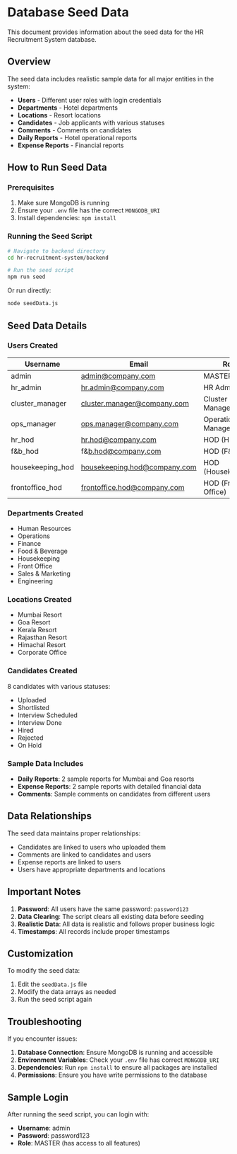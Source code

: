 # Database Seed Data

This document provides information about the seed data for the HR Recruitment System database.

## Overview

The seed data includes realistic sample data for all major entities in the system:

- **Users** - Different user roles with login credentials
- **Departments** - Hotel departments
- **Locations** - Resort locations
- **Candidates** - Job applicants with various statuses
- **Comments** - Comments on candidates
- **Daily Reports** - Hotel operational reports
- **Expense Reports** - Financial reports

## How to Run Seed Data

### Prerequisites
1. Make sure MongoDB is running
2. Ensure your `.env` file has the correct `MONGODB_URI`
3. Install dependencies: `npm install`

### Running the Seed Script

```bash
# Navigate to backend directory
cd hr-recruitment-system/backend

# Run the seed script
npm run seed
```

Or run directly:
```bash
node seedData.js
```

## Seed Data Details

### Users Created

| Username | Email | Role | Password |
|----------|-------|------|----------|
| admin | admin@company.com | MASTER | password123 |
| hr_admin | hr.admin@company.com | HR Admin | password123 |
| cluster_manager | cluster.manager@company.com | Cluster General Manager | password123 |
| ops_manager | ops.manager@company.com | Operational Manager | password123 |
| hr_hod | hr.hod@company.com | HOD (HR) | password123 |
| f&b_hod | f&b.hod@company.com | HOD (F&B) | password123 |
| housekeeping_hod | housekeeping.hod@company.com | HOD (Housekeeping) | password123 |
| frontoffice_hod | frontoffice.hod@company.com | HOD (Front Office) | password123 |

### Departments Created
- Human Resources
- Operations
- Finance
- Food & Beverage
- Housekeeping
- Front Office
- Sales & Marketing
- Engineering

### Locations Created
- Mumbai Resort
- Goa Resort
- Kerala Resort
- Rajasthan Resort
- Himachal Resort
- Corporate Office

### Candidates Created
8 candidates with various statuses:
- Uploaded
- Shortlisted
- Interview Scheduled
- Interview Done
- Hired
- Rejected
- On Hold

### Sample Data Includes
- **Daily Reports**: 2 sample reports for Mumbai and Goa resorts
- **Expense Reports**: 2 sample reports with detailed financial data
- **Comments**: Sample comments on candidates from different users

## Data Relationships

The seed data maintains proper relationships:
- Candidates are linked to users who uploaded them
- Comments are linked to candidates and users
- Expense reports are linked to users
- Users have appropriate departments and locations

## Important Notes

1. **Password**: All users have the same password: `password123`
2. **Data Clearing**: The script clears all existing data before seeding
3. **Realistic Data**: All data is realistic and follows proper business logic
4. **Timestamps**: All records include proper timestamps

## Customization

To modify the seed data:
1. Edit the `seedData.js` file
2. Modify the data arrays as needed
3. Run the seed script again

## Troubleshooting

If you encounter issues:

1. **Database Connection**: Ensure MongoDB is running and accessible
2. **Environment Variables**: Check your `.env` file has correct `MONGODB_URI`
3. **Dependencies**: Run `npm install` to ensure all packages are installed
4. **Permissions**: Ensure you have write permissions to the database

## Sample Login

After running the seed script, you can login with:
- **Username**: admin
- **Password**: password123
- **Role**: MASTER (has access to all features)
